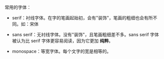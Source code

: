 常用的字体：

- serif：衬线字体。在字的笔画起始初，会有"装饰"，笔画的粗细也会有所不同。如：宋体

- sans serif：无衬线字体。没有"装饰"，且笔画粗细差不多。sans serif 字体被认为比 serif 字体更容易阅读，因为它更加 **纯粹**。

- monospace：等宽字体。每个文字的宽是相等的。